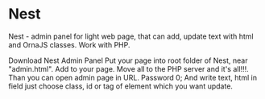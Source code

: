 # Nest

Nest - admin panel for light web page, that can add, update text with html and OrnaJS classes. Work with PHP.

Download Nest Admin Panel
Put your page into root folder of Nest, near "admin.html".
Add <script src="system/js/nest.js"></script> to your page.
Move all to the PHP server and it's all!!!.
Than you can open admin page in URL.
Password 0;
And write text, html in field just choose class, id or tag of element which you want update.



